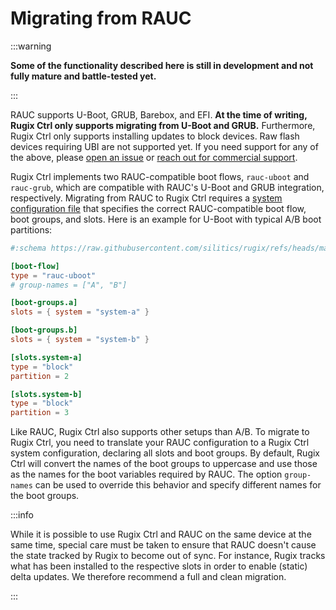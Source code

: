 # Migrating from RAUC

:::warning

**Some of the functionality described here is still in development and not fully mature and battle-tested yet.**

:::

RAUC supports U-Boot, GRUB, Barebox, and EFI.
**At the time of writing, Rugix Ctrl only supports migrating from U-Boot and GRUB.**
Furthermore, Rugix Ctrl only supports installing updates to block devices.
Raw flash devices requiring UBI are not supported yet.
If you need support for any of the above, please [open an issue](https://github.com/silitics/rugix/issues/new/choose) or [reach out for commercial support](mailto:hello@silitics.com?subject=Migrating%20to%20Rugix%20Ctrl).

Rugix Ctrl implements two RAUC-compatible boot flows, `rauc-uboot` and `rauc-grub`, which are compatible with RAUC's U-Boot and GRUB integration, respectively.
Migrating from RAUC to Rugix Ctrl requires a [system configuration file](../advanced/system-configuration.mdx) that specifies the correct RAUC-compatible boot flow, boot groups, and slots.
Here is an example for U-Boot with typical A/B boot partitions:

```toml title="/etc/rugix/system.toml"
#:schema https://raw.githubusercontent.com/silitics/rugix/refs/heads/main/schemas/rugix-ctrl-system.schema.json

[boot-flow]
type = "rauc-uboot"
# group-names = ["A", "B"]

[boot-groups.a]
slots = { system = "system-a" }

[boot-groups.b]
slots = { system = "system-b" }

[slots.system-a]
type = "block"
partition = 2

[slots.system-b]
type = "block"
partition = 3
```

Like RAUC, Rugix Ctrl also supports other setups than A/B.
To migrate to Rugix Ctrl, you need to translate your RAUC configuration to a Rugix Ctrl system configuration, declaring all slots and boot groups.
By default, Rugix Ctrl will convert the names of the boot groups to uppercase and use those as the names for the boot variables required by RAUC.
The option `group-names` can be used to override this behavior and specify different names for the boot groups.

:::info

While it is possible to use Rugix Ctrl and RAUC on the same device at the same time, special care must be taken to ensure that RAUC doesn't cause the state tracked by Rugix to become out of sync.
For instance, Rugix tracks what has been installed to the respective slots in order to enable (static) delta updates.
We therefore recommend a full and clean migration.

:::
